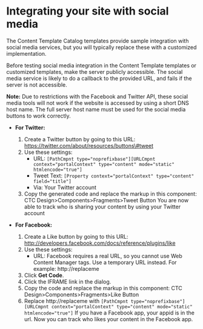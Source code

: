 # Integrating your site with social media

The Content Template Catalog templates provide sample integration with social media services, but you will typically replace these with a customized implementation.

Before testing social media integration in the Content Template templates or customized templates, make the server publicly accessible. The social media service is likely to do a callback to the provided URL, and fails if the server is not accessible.

**Note:** Due to restrictions with the Facebook and Twitter API, these social media tools will not work if the website is accessed by using a short DNS host name. The full server host name must be used for the social media buttons to work correctly.

-   **For Twitter:**

    1.  Create a Twitter button by going to this URL: https://twitter.com/about/resources/buttons\#tweet
    2.  Use these settings:
        -   URL: `[PathCmpnt type="noprefixbase"][URLCmpnt context="portalContext" type="content" mode="static" htmlencode="true"]`
        -   Tweet Text: `[Property context="portalContext" type="content" field="title"]`
        -   Via: Your Twitter account
    3.  Copy the generated code and replace the markup in this component: CTC Design\>Components\>Fragments\>Tweet Button
    You are now able to track who is sharing your content by using your Twitter account

-   **For Facebook:**

    1.  Create a Like button by going to this URL: http://developers.facebook.com/docs/reference/plugins/like
    2.  Use these settings:
        -   URL: Facebook requires a real URL, so you cannot use Web Content Manager tags. Use a temporary URL instead. For example: http://replaceme
    3.  Click **Get Code**.
    4.  Click the IFRAME link in the dialog.
    5.  Copy the code and replace the markup in this component: CTC Design\>Components\>Fragments\>Like Button
    6.  Replace http://replaceme with `[PathCmpnt type="noprefixbase"][URLCmpnt context="portalContext" type="content" mode="static" htmlencode="true"]`
    If you have a Facebook app, your appid is in the url. Now you can track who likes your content in the Facebook app.




